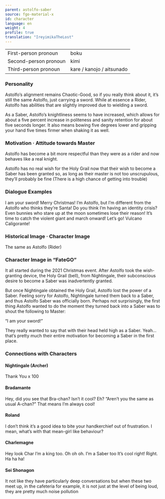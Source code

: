 ```yaml
---
parent: astolfo-saber
source: fgo-material-x
id: character
language: en
weight: 4
profile: true
translation: "IreyimikaTheLost"
---
```


<table>
  <tr><td>First-person pronoun</td><td>boku</td></tr>
  <tr><td>Second-person pronoun</td><td>kimi</td></tr>
  <tr><td>Third-person pronoun</td><td>kare / kanojo / aitsunado</td></tr>
</table>

### Personality

Astolfo’s alignment remains Chaotic-Good, so if you really think about it, it’s still the same Astolfo, just carrying a sword. While at essence a Rider, Astolfo has abilities that are slightly improved due to wielding a sword.

As a Saber, Astolfo’s knightliness seems to have increased, which allows for about a five percent increase in politeness and sanity retention for about five seconds longer. It also means bowing five degrees lower and gripping your hand five times firmer when shaking it as well.

### Motivation · Attitude towards Master

Astolfo has become a bit more respectful than they were as a rider and now behaves like a real knight.

Astolfo has no real wish for the Holy Grail now that their wish to become a Saber has been granted so, as long as their master is not too unscrupulous, they’ll probably be fine (There is a high chance of getting into trouble)

### Dialogue Examples

I am your sword!
Merry Christmas! I’m Astolfo, but I’m different from the Astolfo who thinks they’re Santa! Do you think I’m having an identity crisis?
Even bunnies who stare up at the moon sometimes lose their reason! It’s time to catch the violent giant and march onward! Let’s go! Vulcano Caligorante!

### Historical Image · Character Image

The same as Astolfo (Rider)

### Character Image in “FateGO”

It all started during the 2021 Christmas event. After Astolfo took the wish-granting device, the Holy Grail (bell), from Nightingale, their subconscious desire to become a Saber was inadvertently granted.

But once Nightingale obtained the Holy Grail, Astolfo lost the power of a Saber. Feeling sorry for Astolfo, Nightingale turned them back to a Saber, and thus Astolfo Saber was officially born. Perhaps not surprisingly, the first thing Astolfo wanted to do the moment they turned back into a Saber was to shout the following to Master:

“I am your sword!”

They really wanted to say that with their head held high as a Saber. Yeah…that’s pretty much their entire motivation for becoming a Saber in the first place.

### Connections with Characters

#### Nightingale (Archer)

Thank You x 100

#### Bradamante

Hey, did you see that Bra-chan? Isn’t it cool? Eh? “Aren’t you the same as usual A-chan?” That means I’m always cool!

#### Roland

I don’t think it’s a good idea to bite your handkerchief out of frustration. I mean, what’s with that mean-girl like behaviour?

#### Charlemagne

Hey look Char I’m a king too. Oh oh oh. I’m a Saber too It’s cool right! Right. Ha ha ha!

#### Sei Shonagon

It not like they have particularly deep conversations but when these two meet up, in the cafeteria for example, it is not just at the level of being loud, they are pretty much noise pollution
